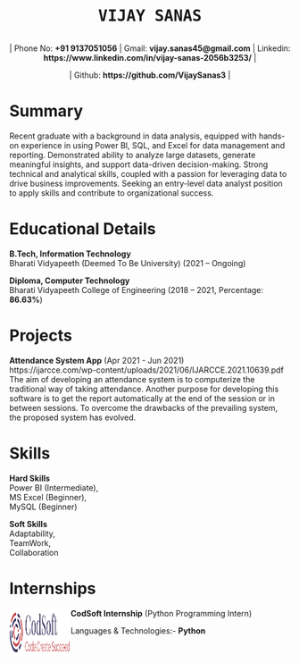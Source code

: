 <pre><h1 align = "center">VIJAY SANAS</pre>

<p align="center">| Phone No: <b>+91 9137051056</b> | Gmail: <b>vijay.sanas45@gmail.com</b> | Linkedin: <b>https://www.linkedin.com/in/vijay-sanas-2056b3253/</b> |</p><p align="center">| Github: <b>https://github.com/VijaySanas3</b> |</p>

<h1>Summary</h1>
<p>Recent graduate with a background in data analysis, equipped with hands-on experience in using Power BI, SQL, and Excel for data management and reporting. Demonstrated ability to analyze large datasets, generate meaningful insights, and support data-driven decision-making. Strong technical and analytical skills, coupled with a passion for leveraging data to drive business improvements. Seeking an entry-level data analyst position to apply skills and contribute to organizational success.</p>

<h1>Educational Details</h1>
<p><b>B.Tech, Information Technology</b><br>                         
Bharati Vidyapeeth (Deemed To Be University) (2021 – Ongoing)</p>  
<p><b>Diploma, Computer Technology</b><br>                        
Bharati Vidyapeeth College of Engineering (2018 – 2021, Percentage: <b>86.63%</b>)</p>

<h1>Projects</h1>
<b>Attendance System App</b> (Apr 2021 - Jun 2021)
<br>https://ijarcce.com/wp-content/uploads/2021/06/IJARCCE.2021.10639.pdf
<br>The aim of developing an attendance system is to computerize the traditional way of taking attendance. Another purpose for 
developing this software is to get the report automatically at the end of the session or in between sessions. 
To overcome the drawbacks of the prevailing system, the proposed system has evolved.

<h1>Skills</h1>
<p><b>Hard Skills</b><br>
Power BI (Intermediate),<br>
MS Excel (Beginner),<br>   
MySQL (Beginner)</p>
<p><b>Soft Skills</b><br>
Adaptability,<br>
TeamWork,<br>
Collaboration</p>

<h1>Internships</h1>
<img align="left" height="85px" width="110px" alt="CodSoft" src="codsoft logo.png?raw=true"/>
<b>CodSoft Internship</b> (Python Programming Intern)<br>
<p>Languages & Technologies:- <b>Python</b></p>


